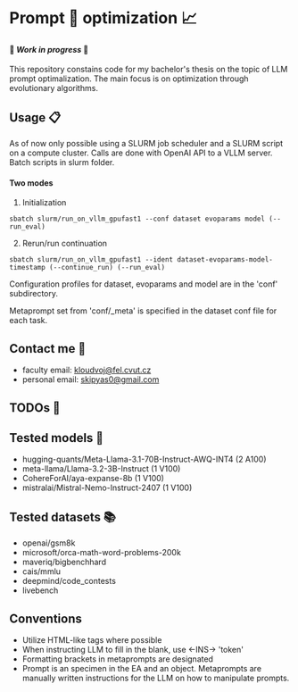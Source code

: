 # Prompt 💬 optimization 📈
#### 👷 *Work in progress* 👷
This repository constains code for my bachelor's thesis on the topic of LLM prompt optimalization.
The main focus is on optimization through evolutionary algorithms.

## Usage 📋
As of now only possible using a SLURM job scheduler and a SLURM script on a compute cluster. 
Calls are done with OpenAI API to a VLLM server.
Batch scripts in slurm folder.
#### Two modes
1. Initialization
```
sbatch slurm/run_on_vllm_gpufast1 --conf dataset evoparams model (--run_eval)
```
2. Rerun/run continuation
```
sbatch slurm/run_on_vllm_gpufast1 --ident dataset-evoparams-model-timestamp (--continue_run) (--run_eval)
```
Configuration profiles for dataset, evoparams and model are in the 'conf' subdirectory.

Metaprompt set from 'conf/_meta' is specified in the dataset conf file for each task.

## Contact me 📮
- faculty email: kloudvoj@fel.cvut.cz
- personal email: skipyas0@gmail.com

## TODOs 🤔  

## Tested models 🤖
- hugging-quants/Meta-Llama-3.1-70B-Instruct-AWQ-INT4 (2 A100)
- meta-llama/Llama-3.2-3B-Instruct (1 V100)
- CohereForAI/aya-expanse-8b (1 V100)
- mistralai/Mistral-Nemo-Instruct-2407 (1 V100)
 
## Tested datasets 📚
- openai/gsm8k
- microsoft/orca-math-word-problems-200k
- maveriq/bigbenchhard
- cais/mmlu
- deepmind/code_contests
- livebench

## Conventions
- Utilize HTML-like tags where possible
- When instructing LLM to fill in the blank, use <-INS-> 'token'
- Formatting brackets in metaprompts are designated
- Prompt is an specimen in the EA and an object. Metaprompts are manually written instructions for the LLM on how to manipulate prompts.